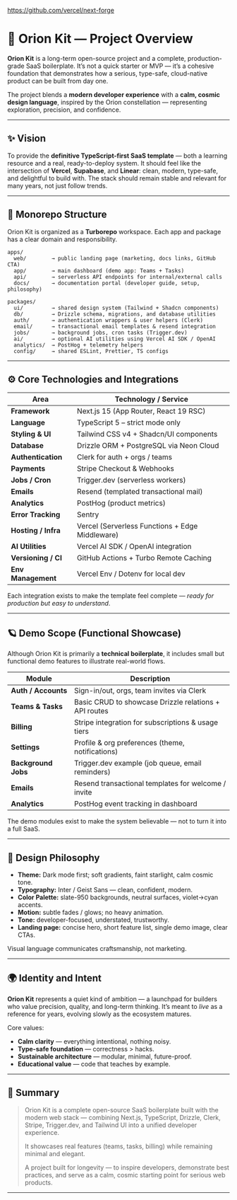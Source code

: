 https://github.com/vercel/next-forge

# 🌌 Orion Kit — Project Overview

**Orion Kit** is a long-term open-source project and a complete, production-grade SaaS boilerplate.
It’s not a quick starter or MVP — it’s a cohesive foundation that demonstrates how a serious, type-safe, cloud-native product can be built from day one.

The project blends a **modern developer experience** with a **calm, cosmic design language**, inspired by the Orion constellation — representing exploration, precision, and confidence.

---

## ✨ Vision

To provide the **definitive TypeScript-first SaaS template** — both a learning resource and a real, ready-to-deploy system.
It should feel like the intersection of **Vercel**, **Supabase**, and **Linear**: clean, modern, type-safe, and delightful to build with.
The stack should remain stable and relevant for many years, not just follow trends.

---

## 🧩 Monorepo Structure

Orion Kit is organized as a **Turborepo** workspace.
Each app and package has a clear domain and responsibility.

```
apps/
  web/        → public landing page (marketing, docs links, GitHub CTA)
  app/        → main dashboard (demo app: Teams + Tasks)
  api/        → serverless API endpoints for internal/external calls
  docs/       → documentation portal (developer guide, setup, philosophy)

packages/
  ui/         → shared design system (Tailwind + Shadcn components)
  db/         → Drizzle schema, migrations, and database utilities
  auth/       → authentication wrappers & user helpers (Clerk)
  email/      → transactional email templates & resend integration
  jobs/       → background jobs, cron tasks (Trigger.dev)
  ai/         → optional AI utilities using Vercel AI SDK / OpenAI
  analytics/  → PostHog + telemetry helpers
  config/     → shared ESLint, Prettier, TS configs
```

---

## ⚙️ Core Technologies and Integrations

| Area                | Technology / Service                            |
| ------------------- | ----------------------------------------------- |
| **Framework**       | Next.js 15 (App Router, React 19 RSC)           |
| **Language**        | TypeScript 5 – strict mode only                 |
| **Styling & UI**    | Tailwind CSS v4 + Shadcn/UI components          |
| **Database**        | Drizzle ORM + PostgreSQL via Neon Cloud         |
| **Authentication**  | Clerk for auth + orgs / teams                   |
| **Payments**        | Stripe Checkout & Webhooks                      |
| **Jobs / Cron**     | Trigger.dev (serverless workers)                |
| **Emails**          | Resend (templated transactional mail)           |
| **Analytics**       | PostHog (product metrics)                       |
| **Error Tracking**  | Sentry                                          |
| **Hosting / Infra** | Vercel (Serverless Functions + Edge Middleware) |
| **AI Utilities**    | Vercel AI SDK / OpenAI integration              |
| **Versioning / CI** | GitHub Actions + Turbo Remote Caching           |
| **Env Management**  | Vercel Env / Dotenv for local dev               |

Each integration exists to make the template feel complete — _ready for production but easy to understand_.

---

## 🪐 Demo Scope (Functional Showcase)

Although Orion Kit is primarily a **technical boilerplate**, it includes small but functional demo features to illustrate real-world flows.

| Module              | Description                                           |
| ------------------- | ----------------------------------------------------- |
| **Auth / Accounts** | Sign-in/out, orgs, team invites via Clerk             |
| **Teams & Tasks**   | Basic CRUD to showcase Drizzle relations + API routes |
| **Billing**         | Stripe integration for subscriptions & usage tiers    |
| **Settings**        | Profile & org preferences (theme, notifications)      |
| **Background Jobs** | Trigger.dev example (job queue, email reminders)      |
| **Emails**          | Resend transactional templates for welcome / invite   |
| **Analytics**       | PostHog event tracking in dashboard                   |

The demo modules exist to make the system believable — not to turn it into a full SaaS.

---

## 🎨 Design Philosophy

- **Theme:** Dark mode first; soft gradients, faint starlight, calm cosmic tone.
- **Typography:** Inter / Geist Sans — clean, confident, modern.
- **Color Palette:** slate-950 backgrounds, neutral surfaces, violet→cyan accents.
- **Motion:** subtle fades / glows; no heavy animation.
- **Tone:** developer-focused, understated, trustworthy.
- **Landing page:** concise hero, short feature list, single demo image, clear CTAs.

Visual language communicates craftsmanship, not marketing.

---

## 🌍 Identity and Intent

**Orion Kit** represents a quiet kind of ambition — a launchpad for builders who value precision, quality, and long-term thinking.
It’s meant to _live_ as a reference for years, evolving slowly as the ecosystem matures.

Core values:

- **Calm clarity** — everything intentional, nothing noisy.
- **Type-safe foundation** — correctness > hacks.
- **Sustainable architecture** — modular, minimal, future-proof.
- **Educational value** — code that teaches by example.

---

## 🧭 Summary

> Orion Kit is a complete open-source SaaS boilerplate built with the modern web stack —
> combining Next.js, TypeScript, Drizzle, Clerk, Stripe, Trigger.dev, and Tailwind UI
> into a unified developer experience.
>
> It showcases real features (teams, tasks, billing) while remaining minimal and elegant.
>
> A project built for longevity — to inspire developers, demonstrate best practices,
> and serve as a calm, cosmic starting point for serious web products.

---
